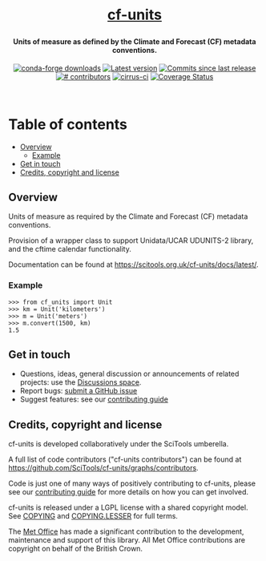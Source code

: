 <h1 align="center" style="margin:1em;">
  <a href="https://scitools.org.uk/cf-units/docs/latest/">cf-units</a>
</h1>

<h4 align="center">
Units of measure as defined by the Climate and Forecast (CF) metadata
conventions.
</h4>

<p align="center">
<!-- https://shields.io/ is a good source of these -->
<a href="https://anaconda.org/conda-forge/cf-units">
<img src="https://img.shields.io/conda/dn/conda-forge/cf-units.svg"
 alt="conda-forge downloads" /></a>
<a href="https://github.com/SciTools/cf-units/releases">
<img src="https://img.shields.io/github/tag/SciTools/cf-units.svg"
 alt="Latest version" /></a>
<a href="https://github.com/SciTools/cf-units/commits/master">
<img src="https://img.shields.io/github/commits-since/SciTools/cf-units/latest.svg"
 alt="Commits since last release" /></a>
<a href="https://github.com/SciTools/cf-units/graphs/contributors">
<img src="https://img.shields.io/github/contributors/SciTools/cf-units.svg"
 alt="# contributors" /></a>
<a href="https://cirrus-ci.com/github/SciTools/cf-units">
<img src="https://api.cirrus-ci.com/github/SciTools/cf-units.svg?branch=master"
 alt="cirrus-ci" /></a>
<a href="https://codecov.io/gh/SciTools/cf-units">
<img src="https://codecov.io/gh/SciTools/cf-units/branch/master/graph/badge.svg?token=6LlYlyTUZG"
 alt="Coverage Status" /></a>
<!-- <a href="https://zenodo.org/badge/latestdoi/5282596">
<img src="https://zenodo.org/badge/5282596.svg"
 alt="zenodo" /></a> -->
</p>
<br>

# Table of contents

<!--
NOTE: toc auto-generated with https://github.com/jonschlinkert/markdown-toc
    $> markdown-toc -i --bullets='-' README.md

NOTE: This entire README can be markdown linted with
    https://github.com/igorshubovych/markdownlint-cli
    $ echo '{"no-inline-html": false}' > .markdownrc
    $ markdownlint README.md
-->

<!-- toc -->

- [Overview](#overview)
  - [Example](#example)
- [Get in touch](#get-in-touch)
- [Credits, copyright and license](#credits-copyright-and-license)

<!-- tocstop -->

## Overview

Units of measure as required by the Climate and Forecast (CF) metadata
conventions.

Provision of a wrapper class to support Unidata/UCAR UDUNITS-2 library, and the
cftime calendar functionality.

Documentation can be found at <https://scitools.org.uk/cf-units/docs/latest/>.

### Example

    >>> from cf_units import Unit
    >>> km = Unit('kilometers')
    >>> m = Unit('meters')
    >>> m.convert(1500, km)
    1.5

## Get in touch

- Questions, ideas, general discussion or announcements
  of related projects: use the
  [Discussions space](https://github.com/SciTools/cf-units/discussions).
- Report bugs:
  [submit a GitHub issue](https://github.com/SciTools/cf-units/issues)
- Suggest features: see our [contributing guide](.github/CONTRIBUTING.md)


## Credits, copyright and license

cf-units is developed collaboratively under the SciTools umberella.

A full list of code contributors ("cf-units contributors") can be found at
https://github.com/SciTools/cf-units/graphs/contributors.

Code is just one of many ways of positively contributing to cf-units, please
see our [contributing guide](.github/CONTRIBUTING.md) for more details on how
you can get involved.

cf-units is released under a LGPL license with a shared copyright model.
See [COPYING](COPYING) and [COPYING.LESSER](COPYING.LESSER) for full terms.

The [Met Office](https://metoffice.gov.uk) has made a significant
contribution to the development, maintenance and support of this library.
All Met Office contributions are copyright on behalf of the British Crown.
